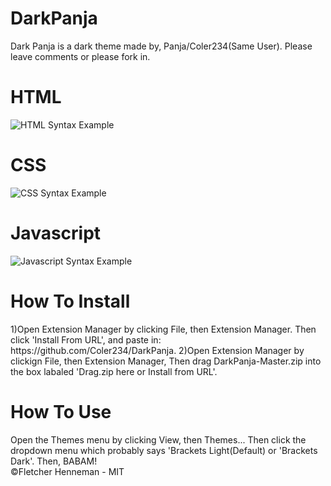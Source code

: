 # DarkPanja
<p>Dark Panja is a dark theme made by, Panja/Coler234(Same User). Please leave comments or please fork in.</p>
<h1>HTML</h1>
<img src="https://cdn.pbrd.co/images/GwbDlvd.png" alt="HTML Syntax Example">
<h1>CSS</h1>
<img src="https://cdn.pbrd.co/images/GvYs5pR.png" alt="CSS Syntax Example">
<h1>Javascript</h1>
<img src="https://cdn.pbrd.co/images/Gw4co7N.png" alt="Javascript Syntax Example">
<h1>How To Install</h1>
1)Open Extension Manager by clicking File, then Extension Manager. Then click 'Install From URL', and paste in: https://github.com/Coler234/DarkPanja.
2)Open Extension Manager by clickign File, then Extension Manager, Then drag DarkPanja-Master.zip into the box labaled 'Drag.zip here or Install from URL'.
<h1>How To Use</h1>
Open the Themes menu by clicking View, then Themes... Then click the dropdown menu which probably says 'Brackets Light(Default) or 'Brackets Dark'. Then, BABAM! 
<footer>©Fletcher Henneman - MIT</footer>
